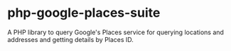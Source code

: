 # php-google-places-suite
A PHP library to query Google's Places service for querying locations and addresses and getting details by Places ID.
